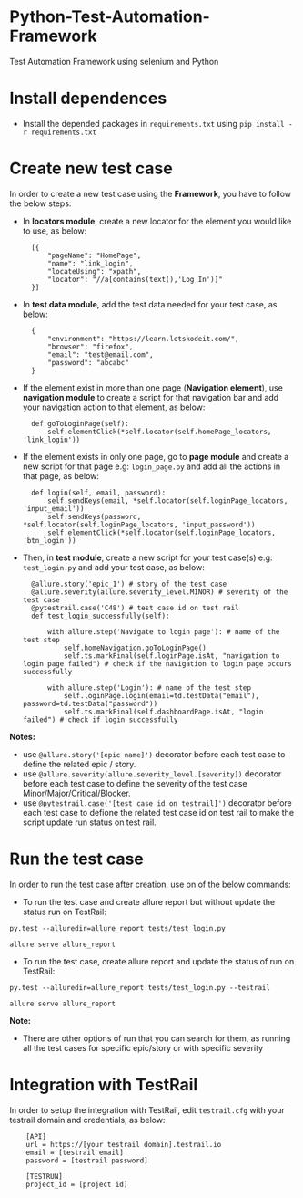 # Python-Test-Automation-Framework
Test Automation Framework using selenium and Python

Install dependences
=====================
* Install the depended packages in ``requirements.txt`` using ``pip install -r requirements.txt``


Create new test case
=====================

In order to create a new test case using the **Framework**, you have to follow the below steps:

* In **locators module**, create a new locator for the element you would like to use, as below:


        [{
            "pageName": "HomePage",
            "name": "link_login",
            "locateUsing": "xpath",
            "locator": "//a[contains(text(),'Log In')]"
        }]

* In **test data module**, add the test data needed for your test case, as below:

        {
            "environment": "https://learn.letskodeit.com/",
            "browser": "firefox",
            "email": "test@email.com",
            "password": "abcabc"
        }


* If the element exist in more than one page (**Navigation element**), use **navigation module** to create a script for that navigation bar and add your navigation action to that element, as below:

        def goToLoginPage(self):
            self.elementClick(*self.locator(self.homePage_locators, 'link_login'))

* If the element exists in only one page, go to **page module** and create a new script for that page e.g: ``login_page.py`` and add all the actions in that page, as below:

        def login(self, email, password):
            self.sendKeys(email, *self.locator(self.loginPage_locators, 'input_email'))
            self.sendKeys(password, *self.locator(self.loginPage_locators, 'input_password'))
            self.elementClick(*self.locator(self.loginPage_locators, 'btn_login'))

* Then, in **test module**, create a new script for your test case(s) e.g: ``test_login.py`` and add your test case, as below:

        @allure.story('epic_1') # story of the test case
        @allure.severity(allure.severity_level.MINOR) # severity of the test case
        @pytestrail.case('C48') # test case id on test rail
        def test_login_successfully(self):
        
            with allure.step('Navigate to login page'): # name of the test step
                self.homeNavigation.goToLoginPage()
                self.ts.markFinal(self.loginPage.isAt, "navigation to login page failed") # check if the navigation to login page occurs successfully

            with allure.step('Login'): # name of the test step
                self.loginPage.login(email=td.testData("email"), password=td.testData("password"))
                self.ts.markFinal(self.dashboardPage.isAt, "login failed") # check if login successfully


**Notes:**
   * use ``@allure.story('[epic name]')`` decorator before each test case to define the related epic / story.
   * use ``@allure.severity(allure.severity_level.[severity])`` decorator before each test case to define the severity of the test case Minor/Major/Critical/Blocker.
   * use ``@pytestrail.case('[test case id on testrail]')`` decorator before each test case to defione the related test case id on test rail to make the script update run status on test rail.


Run the test case
==================

In order to run the test case after creation, use on of the below commands:

* To run the test case and create allure report but without update the status run on TestRail:

``py.test --alluredir=allure_report tests/test_login.py``

``allure serve allure_report``


* To run the test case, create allure report and update the status of run on TestRail:

``py.test --alluredir=allure_report tests/test_login.py --testrail``

``allure serve allure_report``

**Note:**
   * There are other options of run that you can search for them, as running all the test cases for specific epic/story or with specific severity


Integration with TestRail
=========================

In order to setup the integration with TestRail, edit ``testrail.cfg`` with your testrail domain and credentials, as below:

        [API]
        url = https://[your testrail domain].testrail.io
        email = [testrail email]
        password = [testrail password]

        [TESTRUN]
        project_id = [project id]
